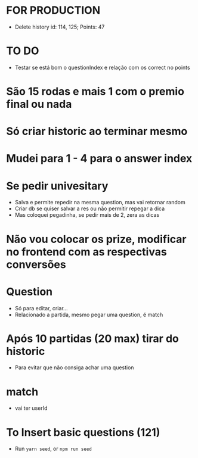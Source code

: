 # FOR PRODUCTION
- Delete history id: 114, 125; Points: 47


# TO DO
- Testar se está bom o questionIndex e relação com os correct no points

# São 15 rodas e mais 1 com o premio final ou nada


# Só criar historic ao terminar mesmo

# Mudei para 1 - 4 para o answer index

# Se pedir univesitary
- Salva e permite repedir na mesma question, mas vai retornar random
- Criar db se quiser salvar a res ou não permitir repegar a dica
- Mas coloquei pegadinha, se pedir mais de 2, zera as dicas

# Não vou colocar os prize, modificar no frontend com as respectivas conversões

# Question
- Só para editar, criar...
- Relacionado a partida, mesmo pegar uma question, é match

# Após 10 partidas (20 max) tirar do historic
- Para evitar que não consiga achar uma question

# match
- vai ter userId


# To Insert basic questions (121)
- Run ````yarn seed````, or ````npm run seed````



